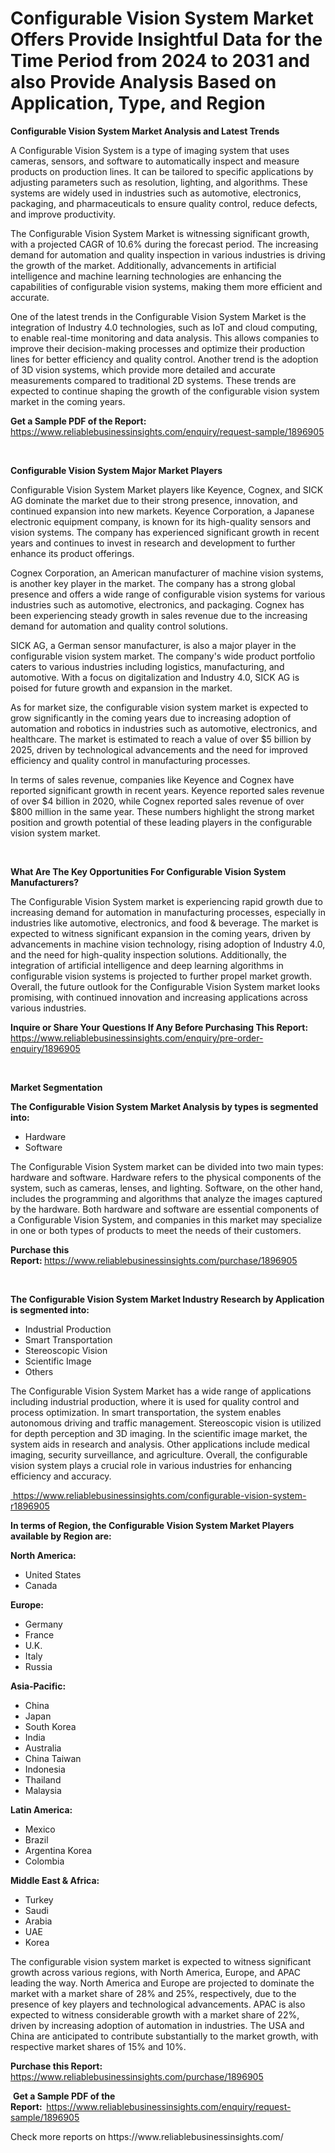 <p><h1>Configurable Vision System Market Offers Provide Insightful Data for the Time Period from 2024 to 2031 and also Provide Analysis Based on Application, Type, and Region</h1></p><p><strong>Configurable Vision System Market Analysis and Latest Trends</strong></p>
<p><p>A Configurable Vision System is a type of imaging system that uses cameras, sensors, and software to automatically inspect and measure products on production lines. It can be tailored to specific applications by adjusting parameters such as resolution, lighting, and algorithms. These systems are widely used in industries such as automotive, electronics, packaging, and pharmaceuticals to ensure quality control, reduce defects, and improve productivity.</p><p>The Configurable Vision System Market is witnessing significant growth, with a projected CAGR of 10.6% during the forecast period. The increasing demand for automation and quality inspection in various industries is driving the growth of the market. Additionally, advancements in artificial intelligence and machine learning technologies are enhancing the capabilities of configurable vision systems, making them more efficient and accurate.</p><p>One of the latest trends in the Configurable Vision System Market is the integration of Industry 4.0 technologies, such as IoT and cloud computing, to enable real-time monitoring and data analysis. This allows companies to improve their decision-making processes and optimize their production lines for better efficiency and quality control. Another trend is the adoption of 3D vision systems, which provide more detailed and accurate measurements compared to traditional 2D systems. These trends are expected to continue shaping the growth of the configurable vision system market in the coming years.</p></p>
<p><strong>Get a Sample PDF of the Report:&nbsp;</strong> <a href="https://www.reliablebusinessinsights.com/enquiry/request-sample/1896905">https://www.reliablebusinessinsights.com/enquiry/request-sample/1896905</a></p>
<p>&nbsp;</p>
<p><strong>Configurable Vision System Major Market Players</strong></p>
<p><p>Configurable Vision System Market players like Keyence, Cognex, and SICK AG dominate the market due to their strong presence, innovation, and continued expansion into new markets. Keyence Corporation, a Japanese electronic equipment company, is known for its high-quality sensors and vision systems. The company has experienced significant growth in recent years and continues to invest in research and development to further enhance its product offerings.</p><p>Cognex Corporation, an American manufacturer of machine vision systems, is another key player in the market. The company has a strong global presence and offers a wide range of configurable vision systems for various industries such as automotive, electronics, and packaging. Cognex has been experiencing steady growth in sales revenue due to the increasing demand for automation and quality control solutions.</p><p>SICK AG, a German sensor manufacturer, is also a major player in the configurable vision system market. The company's wide product portfolio caters to various industries including logistics, manufacturing, and automotive. With a focus on digitalization and Industry 4.0, SICK AG is poised for future growth and expansion in the market.</p><p>As for market size, the configurable vision system market is expected to grow significantly in the coming years due to increasing adoption of automation and robotics in industries such as automotive, electronics, and healthcare. The market is estimated to reach a value of over $5 billion by 2025, driven by technological advancements and the need for improved efficiency and quality control in manufacturing processes.</p><p>In terms of sales revenue, companies like Keyence and Cognex have reported significant growth in recent years. Keyence reported sales revenue of over $4 billion in 2020, while Cognex reported sales revenue of over $800 million in the same year. These numbers highlight the strong market position and growth potential of these leading players in the configurable vision system market.</p></p>
<p>&nbsp;</p>
<p><strong>What Are The Key Opportunities For Configurable Vision System Manufacturers?</strong></p>
<p><p>The Configurable Vision System market is experiencing rapid growth due to increasing demand for automation in manufacturing processes, especially in industries like automotive, electronics, and food & beverage. The market is expected to witness significant expansion in the coming years, driven by advancements in machine vision technology, rising adoption of Industry 4.0, and the need for high-quality inspection solutions. Additionally, the integration of artificial intelligence and deep learning algorithms in configurable vision systems is projected to further propel market growth. Overall, the future outlook for the Configurable Vision System market looks promising, with continued innovation and increasing applications across various industries.</p></p>
<p><strong>Inquire or Share Your Questions If Any Before Purchasing This Report:</strong> <a href="https://www.reliablebusinessinsights.com/enquiry/pre-order-enquiry/1896905">https://www.reliablebusinessinsights.com/enquiry/pre-order-enquiry/1896905</a></p>
<p>&nbsp;</p>
<p><strong>Market Segmentation</strong></p>
<p><strong>The Configurable Vision System Market Analysis by types is segmented into:</strong></p>
<p><ul><li>Hardware</li><li>Software</li></ul></p>
<p><p>The Configurable Vision System market can be divided into two main types: hardware and software. Hardware refers to the physical components of the system, such as cameras, lenses, and lighting. Software, on the other hand, includes the programming and algorithms that analyze the images captured by the hardware. Both hardware and software are essential components of a Configurable Vision System, and companies in this market may specialize in one or both types of products to meet the needs of their customers.</p></p>
<p><strong>Purchase this Report:&nbsp;</strong><a href="https://www.reliablebusinessinsights.com/purchase/1896905">https://www.reliablebusinessinsights.com/purchase/1896905</a></p>
<p>&nbsp;</p>
<p><strong>The Configurable Vision System Market Industry Research by Application is segmented into:</strong></p>
<p><ul><li>Industrial Production</li><li>Smart Transportation</li><li>Stereoscopic Vision</li><li>Scientific Image</li><li>Others</li></ul></p>
<p><p>The Configurable Vision System Market has a wide range of applications including industrial production, where it is used for quality control and process optimization. In smart transportation, the system enables autonomous driving and traffic management. Stereoscopic vision is utilized for depth perception and 3D imaging. In the scientific image market, the system aids in research and analysis. Other applications include medical imaging, security surveillance, and agriculture. Overall, the configurable vision system plays a crucial role in various industries for enhancing efficiency and accuracy.</p></p>
<p><a href="https://www.reliablebusinessinsights.com/configurable-vision-system-r1896905">&nbsp;https://www.reliablebusinessinsights.com/configurable-vision-system-r1896905</a></p>
<p><strong>In terms of Region, the Configurable Vision System Market Players available by Region are:</strong></p>
<p>
    <p> <strong> North America: </strong>
        <ul>
            <li>United States</li>
            <li>Canada</li>
        </ul>
        </p> 
    <p> <strong> Europe: </strong>
        <ul>
            <li>Germany</li>
            <li>France</li>
            <li>U.K.</li>
            <li>Italy</li>
            <li>Russia</li>
        </ul>
        </p> 
    <p> <strong> Asia-Pacific: </strong>
        <ul>
            <li>China</li>
            <li>Japan</li>
            <li>South Korea</li>
            <li>India</li>
            <li>Australia</li>
            <li>China Taiwan</li>
            <li>Indonesia</li>
            <li>Thailand</li>
            <li>Malaysia</li>
        </ul>
        </p> 
    <p> <strong> Latin America: </strong>
        <ul>
            <li>Mexico</li>
            <li>Brazil</li>
            <li>Argentina Korea</li>
            <li>Colombia</li>
        </ul>
        </p> 
    <p> <strong> Middle East & Africa: </strong>
        <ul>
            <li>Turkey</li>
            <li>Saudi</li>
            <li>Arabia</li>
            <li>UAE</li>
            <li>Korea</li>
        </ul>
    </p>
    </p>
<p><p>The configurable vision system market is expected to witness significant growth across various regions, with North America, Europe, and APAC leading the way. North America and Europe are projected to dominate the market with a market share of 28% and 25%, respectively, due to the presence of key players and technological advancements. APAC is also expected to witness considerable growth with a market share of 22%, driven by increasing adoption of automation in industries. The USA and China are anticipated to contribute substantially to the market growth, with respective market shares of 15% and 10%.</p></p>
<p><strong>Purchase this Report: </strong><a href="https://www.reliablebusinessinsights.com/purchase/1896905">https://www.reliablebusinessinsights.com/purchase/1896905</a></p>
<p>&nbsp;<strong>Get a Sample PDF of the Report:&nbsp;&nbsp;</strong><a href="https://www.reliablebusinessinsights.com/enquiry/request-sample/1896905">https://www.reliablebusinessinsights.com/enquiry/request-sample/1896905</a></p>
<p><strong></strong></p>
<p>Check more reports on https://www.reliablebusinessinsights.com/</p>
